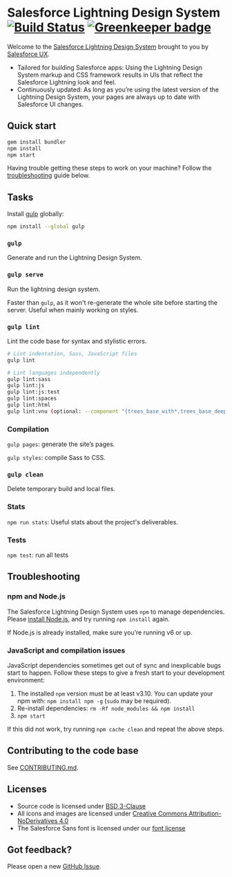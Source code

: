 # Salesforce Lightning Design System [![Build Status](https://travis-ci.org/salesforce-ux/design-system.svg?branch=master)](https://travis-ci.org/salesforce-ux/design-system) [![Greenkeeper badge](https://badges.greenkeeper.io/salesforce-ux/design-system-internal.svg?token=daad1067bbfc5d75c4fb2372360b4b0869bed68d4dc370f6b618b1db22b8f052)](https://greenkeeper.io/)

Welcome to the [Salesforce Lightning Design System](https://www.lightningdesignsystem.com) brought to you by [Salesforce UX](https://twitter.com/salesforceux).

* Tailored for building Salesforce apps: Using the Lightning Design System markup and CSS framework results in UIs that reflect the Salesforce Lightning look and feel.
* Continuously updated: As long as you’re using the latest version of the Lightning Design System, your pages are always up to date with Salesforce UI changes.

## Quick start

```bash
gem install bundler
npm install
npm start
```

Having trouble getting these steps to work on your machine? Follow the [troubleshooting](#troubleshooting) guide below.

## Tasks

Install [gulp](http://gulpjs.com/) globally:

```bash
npm install --global gulp
```

### `gulp`

Generate and run the Lightning Design System.

### `gulp serve`

Run the lightning design system.

Faster than `gulp`, as it won't re-generate the whole site before starting the server. Useful when mainly working on styles.

### `gulp lint`

Lint the code base for syntax and stylistic errors.

```bash
# Lint indentation, Sass, JavaScript files
gulp lint

# Lint languages independently
gulp lint:sass
gulp lint:js
gulp lint:js:test
gulp lint:spaces
gulp lint:html
gulp lint:vnu (optional: --component "{trees_base_with*,trees_base_deep*}")
```

### Compilation

`gulp pages`: generate the site’s pages.

`gulp styles`: compile Sass to CSS.

### `gulp clean`

Delete temporary build and local files.

### Stats

`npm run stats`: Useful stats about the project's deliverables.

### Tests

`npm test`: run all tests

## Troubleshooting

### npm and Node.js

The Salesforce Lightning Design System uses `npm` to manage dependencies. Please [install Node.js](https://nodejs.org), and try running `npm install` again.

If Node.js is already installed, make sure you’re running v6 or up.

### JavaScript and compilation issues

JavaScript dependencies sometimes get out of sync and inexplicable bugs start to happen. Follow these steps to give a fresh start to your development environment:

1. The installed `npm` version must be at least v3.10. You can update your npm with: `npm install npm -g` (`sudo` may be required).
2. Re-install dependencies: `rm -Rf node_modules && npm install`
3. `npm start`

If this did not work, try running `npm cache clean` and repeat the above steps.

## Contributing to the code base

See <a href="CONTRIBUTING.md">CONTRIBUTING.md</a>.

## Licenses

* Source code is licensed under [BSD 3-Clause](https://git.io/sfdc-license)
* All icons and images are licensed under [Creative Commons Attribution-NoDerivatives 4.0](https://github.com/salesforce-ux/licenses/blob/master/LICENSE-icons-images.txt)
* The Salesforce Sans font is licensed under our [font license](https://github.com/salesforce-ux/licenses/blob/master/LICENSE-font.txt)

## Got feedback?

Please open a new <a href="https://github.com/salesforce-ux/design-system/issues">GitHub Issue</a>.
